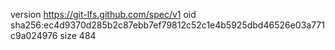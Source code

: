 version https://git-lfs.github.com/spec/v1
oid sha256:ec4d9370d285b2c87ebb7ef79812c52c1e4b5925dbd46526e03a771c9a024976
size 484
